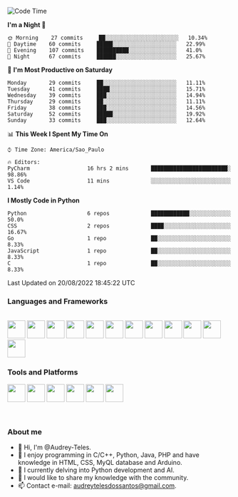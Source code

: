 <!--![Anurag's GitHub stats](https://github-readme-stats.vercel.app/api?username=Audrey-Teles&show_icons=true&theme=vue-dark) 
[![Top Langs](https://github-readme-stats.vercel.app/api/top-langs/?username=Audrey-Teles&hide=html,css&theme=vue-dark)](https://github.com/anuraghazra/github-readme-stats)-->  

<!--START_SECTION:waka-->
![Code Time](http://img.shields.io/badge/Code%20Time-5%20hrs%2050%20mins-blue)

**I'm a Night 🦉** 

```text
🌞 Morning    27 commits     ██░░░░░░░░░░░░░░░░░░░░░░░   10.34% 
🌆 Daytime    60 commits     █████░░░░░░░░░░░░░░░░░░░░   22.99% 
🌃 Evening    107 commits    ██████████░░░░░░░░░░░░░░░   41.0% 
🌙 Night      67 commits     ██████░░░░░░░░░░░░░░░░░░░   25.67%

```
📅 **I'm Most Productive on Saturday** 

```text
Monday       29 commits     ██░░░░░░░░░░░░░░░░░░░░░░░   11.11% 
Tuesday      41 commits     ████░░░░░░░░░░░░░░░░░░░░░   15.71% 
Wednesday    39 commits     ███░░░░░░░░░░░░░░░░░░░░░░   14.94% 
Thursday     29 commits     ██░░░░░░░░░░░░░░░░░░░░░░░   11.11% 
Friday       38 commits     ███░░░░░░░░░░░░░░░░░░░░░░   14.56% 
Saturday     52 commits     █████░░░░░░░░░░░░░░░░░░░░   19.92% 
Sunday       33 commits     ███░░░░░░░░░░░░░░░░░░░░░░   12.64%

```


📊 **This Week I Spent My Time On** 

```text
⌚︎ Time Zone: America/Sao_Paulo

🔥 Editors: 
PyCharm                  16 hrs 2 mins       ████████████████████████░   98.86% 
VS Code                  11 mins             ░░░░░░░░░░░░░░░░░░░░░░░░░   1.14%

```

**I Mostly Code in Python** 

```text
Python                   6 repos             ████████████░░░░░░░░░░░░░   50.0% 
CSS                      2 repos             ████░░░░░░░░░░░░░░░░░░░░░   16.67% 
Go                       1 repo              ██░░░░░░░░░░░░░░░░░░░░░░░   8.33% 
JavaScript               1 repo              ██░░░░░░░░░░░░░░░░░░░░░░░   8.33% 
C                        1 repo              ██░░░░░░░░░░░░░░░░░░░░░░░   8.33%

```



 Last Updated on 20/08/2022 18:45:22 UTC
<!--END_SECTION:waka-->


<h3>Languages and Frameworks</h3>
<br><div>
   <img src="https://cdn.jsdelivr.net/gh/devicons/devicon/icons/python/python-original.svg" height="40" width="40"/>
   
   <img src="https://cdn.jsdelivr.net/gh/devicons/devicon/icons/java/java-original.svg" height="40" width="40"/>

   <img src="https://cdn.jsdelivr.net/gh/devicons/devicon/icons/cplusplus/cplusplus-original.svg" height="40" width="40"/>
   
   <img src="https://cdn.jsdelivr.net/gh/devicons/devicon/icons/c/c-original.svg" height="40" width="40"/>
   
   <img src="https://cdn.jsdelivr.net/gh/devicons/devicon/icons/php/php-plain.svg" height="40" width="40"/>
          
   <img src="https://cdn.jsdelivr.net/gh/devicons/devicon/icons/arduino/arduino-original.svg" height="40" width="40"/>
                   
   <img src="https://cdn.jsdelivr.net/gh/devicons/devicon/icons/mysql/mysql-original.svg" height="40" width="40"/>
   
   <img src="https://cdn.jsdelivr.net/gh/devicons/devicon/icons/html5/html5-original.svg" height="40" width="40"/>
            
   <img src="https://cdn.jsdelivr.net/gh/devicons/devicon/icons/css3/css3-original.svg" height="40" width="40"/>
   
   <img src="https://cdn.jsdelivr.net/gh/devicons/devicon/icons/laravel/laravel-plain.svg" height="40" width="40"/>
   
   <img src="https://cdn.jsdelivr.net/gh/devicons/devicon/icons/flask/flask-original.svg" height="40" width="40"/>
            
   <img src="https://cdn.jsdelivr.net/gh/devicons/devicon/icons/bootstrap/bootstrap-original.svg" height="40" width="40"/>
</div>

<h3>Tools and Platforms</h3>
<div>
   <img src="https://cdn.jsdelivr.net/gh/devicons/devicon/icons/pycharm/pycharm-original.svg" height="40" width="40"/>
   
   <img src="https://cdn.jsdelivr.net/gh/devicons/devicon/icons/phpstorm/phpstorm-original.svg" height="40" width="40"/>

   <img src="https://cdn.jsdelivr.net/gh/devicons/devicon/icons/git/git-original.svg" height="40" width="40"/>
   
   <img src="https://cdn.jsdelivr.net/gh/devicons/devicon/icons/vscode/vscode-original.svg" height="40" width="40"/>
   
   <img src="https://cdn.jsdelivr.net/gh/devicons/devicon/icons/heroku/heroku-original.svg" height="40" width="40"/>
   
   <img src="https://cdn.jsdelivr.net/gh/devicons/devicon/icons/docker/docker-original.svg" height="40" width="40"/>
</div>

<br><h3>About me</h3>
- 👋 Hi, I'm @Audrey-Teles.
- 👀 I enjoy programming in C/C++, Python, Java, PHP and have knowledge in HTML, CSS, MyQL database and Arduino.
- 🌱 I currently delving into Python development and AI.
- 💞️ I would like to share my knowledge with the community.
- 📫 Contact e-mail: audreytelesdossantos@gmail.com.

